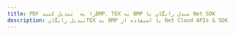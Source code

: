 ---title: PDF را به  تبدیل کنیدBMP، TEX به BMP مبدل رایگان یا Net SDKdescription: تبدیل رایگانTEX به BMP با استفاده از Net Cloud APIs & SDK همچنین اسناد PDF را در Cloud ایجاد، ویرایش و رندر کنید.---